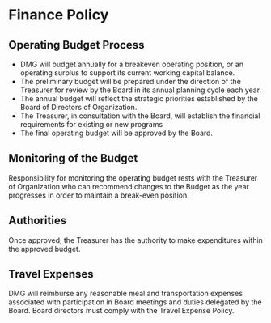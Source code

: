 # Finance Policy

## Operating Budget Process

* DMG will budget annually for a breakeven operating position, or an operating surplus to support its current working capital balance.
* The preliminary budget will be prepared under the direction of the Treasurer for review by the Board in its annual planning cycle each year.
* The annual budget will reflect the strategic priorities established by the Board of Directors of Organization.
* The Treasurer, in consultation with the Board, will establish the financial requirements for existing or new programs
* The final operating budget will be approved by the Board.

## Monitoring of the Budget

Responsibility for monitoring the operating budget rests with the Treasurer of Organization who can recommend changes to the Budget as the year progresses in order to maintain a break-even position.

## Authorities

Once approved, the Treasurer has the authority to make expenditures within the approved budget.

## Travel Expenses

DMG will reimburse any reasonable meal and transportation expenses associated with participation in Board meetings and duties delegated by the Board. Board directors must comply with the Travel Expense Policy.
